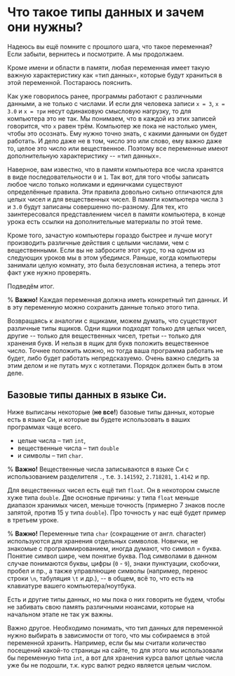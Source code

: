 # Что такое типы данных и зачем они нужны?

Надеюсь вы ещё помните с прошлого шага, что такое переменная? Если забыли, вернитесь и посмотрите. А мы продолжаем.

Кроме имени и области в памяти, любая переменная имеет такую важную характеристику как =тип данных=, которые будут храниться в этой переменной. Постараюсь пояснить.

Как уже говорилось ранее, программы работают с различными данными, а не только с числами. И если для человека записи `x = 3`, `x = 3.0` и `x = три` несут одинаковую смысловую нагрузку, то для компьютера это не так. Мы понимаем, что в каждой из этих записей говорится, что `х` равен трём. Компьютер же пока не настолько умен, чтобы это осознать. Ему нужно точно знать, с какими данными он будет работать. И дело даже не в том, число это или слово, ему важно даже то, целое это число или вещественное. Поэтому все переменные имеют дополнительную характеристику -- =тип данных=.

Наверное, вам известно, что в памяти компьютера все числа хранятся в виде последовательности `0` и `1`. Так вот, для того чтобы записать любое число только ноликами и единичками существуют определённые правила. Эти правила довольно сильно отличаются для целых чисел и для вещественных чисел. В памяти компьютера числа `3` и `3.0` будут записаны совершенно по-разному. Для тех, кто заинтересовался представлением чисел в памяти компьютера, в конце урока есть ссылки на дополнительные материалы по этой теме.

Кроме того, зачастую компьютеры гораздо быстрее и лучше могут производить различные действия с целыми числами, чем с вещественными. Если вы не забросите этот курс, то на одном из следующих уроков мы в этом убедимся. Раньше, когда компьютеры занимали целую комнату, это была безусловная истина, а теперь этот факт уже нужно проверять.

Подведём итог. 

% **Важно!**
Каждая переменная должна иметь конкретный тип данных. И в эту переменную можно сохранить данные только этого типа.

Возвращаясь к аналогии с ящиками, можем думать, что существуют различные типы ящиков. Одни ящики подходят только для целых чисел, другие -- только для вещественных чисел, третьи -- только для хранения букв. И нельзя в ящик для букв положить вещественное число. Точнее положить можно, но тогда ваша программа работать не будет, либо будет работать непредсказуемо. Очень важно следить за этим делом и не путать мух с котлетами. Порядок должен быть в этом деле.


## Базовые типы данных в языке Си.
Ниже выписаны некоторые (**не все!**) базовые типы данных, которые есть в языке Си, и которые вы будете использовать в ваших программах чаще всего.

* целые числа – тип `int`,
* вещественные числа – тип `double`
* и символы – тип `char`.

% **Важно!**
Вещественные числа записываются в языке Си с использованием разделителя `.`, т.е. `3.141592`, `2.718281`, `1.4142` и пр. 

Для вещественных чисел есть ещё тип `float`. Он в некотором смысле хуже типа `double`. Две основные причины: у типа `float` меньше диапазон хранимых чисел, меньше точность (примерно 7 знаков после запятой, против 15 у типа `double`). Про точность у нас ещё будет пример в третьем уроке.

% **Важно!**
Переменные типа `char` (сокращение от англ. character) используются для хранения отдельных символов. Новички, не знакомые с программированием, иногда думают, что символ = буква. 
Понятие символ шире, чем понятие буква. Под символами в данном случае понимаются буквы, цифры (`0` - `9`), знаки пунктуации, скобочки, пробел и пр., а также управляющие символы (например, перенос строки `\n`, табуляция `\t` и др.), -- в общем, всё то, что есть на клавиатуре вашего компьютера/ноутбука.

Есть и другие типы данных, но мы пока о них говорить не будем, чтобы не забивать свою память различными нюансами, которые на начальном этапе не так уж важны.

Важно другое. Необходимо понимать, что тип данных для переменной нужно выбирать в зависимости от того, что мы собираемся в этой переменной хранить. Например, если бы мы считали количество посещений какой-то страницы на сайте, то для этого мы использовали бы переменную типа `int`, а вот для хранения курса валют целые числа уже бы не подошли, т.к. курс валют редко является целым числом.